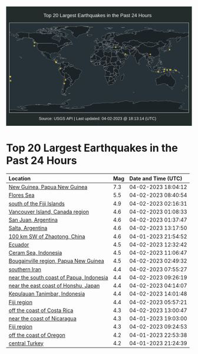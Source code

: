 ![Map](./map.png)

# Top 20 Largest Earthquakes in the Past 24 Hours

| Location | Mag | Date and Time (UTC) |
|:---|:---|:---|
| [New Guinea, Papua New Guinea](https://earthquake.usgs.gov/earthquakes/eventpage/pt23092000) | 7.3 | 04-02-2023 18:04:12 |
| [Flores Sea](https://earthquake.usgs.gov/earthquakes/eventpage/us6000k1gl) | 5.5 | 04-02-2023 08:40:54 |
| [south of the Fiji Islands](https://earthquake.usgs.gov/earthquakes/eventpage/us6000k1fb) | 4.9 | 04-02-2023 02:16:31 |
| [Vancouver Island, Canada region](https://earthquake.usgs.gov/earthquakes/eventpage/us6000k1f5) | 4.6 | 04-02-2023 01:08:33 |
| [San Juan, Argentina](https://earthquake.usgs.gov/earthquakes/eventpage/us6000k1f8) | 4.6 | 04-02-2023 01:37:47 |
| [Salta, Argentina](https://earthquake.usgs.gov/earthquakes/eventpage/us6000k1hi) | 4.6 | 04-02-2023 13:17:50 |
| [100 km SW of Zhaotong, China](https://earthquake.usgs.gov/earthquakes/eventpage/us6000k1eq) | 4.6 | 04-01-2023 21:54:52 |
| [Ecuador](https://earthquake.usgs.gov/earthquakes/eventpage/us6000k1hb) | 4.5 | 04-02-2023 12:32:42 |
| [Ceram Sea, Indonesia](https://earthquake.usgs.gov/earthquakes/eventpage/us6000k1h3) | 4.5 | 04-02-2023 11:06:47 |
| [Bougainville region, Papua New Guinea](https://earthquake.usgs.gov/earthquakes/eventpage/us6000k1fe) | 4.5 | 04-02-2023 02:49:32 |
| [southern Iran](https://earthquake.usgs.gov/earthquakes/eventpage/us6000k1gg) | 4.4 | 04-02-2023 07:55:27 |
| [near the south coast of Papua, Indonesia](https://earthquake.usgs.gov/earthquakes/eventpage/us6000k1gs) | 4.4 | 04-02-2023 09:26:19 |
| [near the east coast of Honshu, Japan](https://earthquake.usgs.gov/earthquakes/eventpage/us6000k1fx) | 4.4 | 04-02-2023 04:14:07 |
| [Kepulauan Tanimbar, Indonesia](https://earthquake.usgs.gov/earthquakes/eventpage/us6000k1hn) | 4.4 | 04-02-2023 14:01:48 |
| [Fiji region](https://earthquake.usgs.gov/earthquakes/eventpage/us6000k1g4) | 4.4 | 04-02-2023 05:57:21 |
| [off the coast of Costa Rica](https://earthquake.usgs.gov/earthquakes/eventpage/us6000k1he) | 4.3 | 04-02-2023 13:00:47 |
| [near the coast of Nicaragua](https://earthquake.usgs.gov/earthquakes/eventpage/us6000k1dy) | 4.3 | 04-01-2023 19:03:00 |
| [Fiji region](https://earthquake.usgs.gov/earthquakes/eventpage/us6000k1gv) | 4.3 | 04-02-2023 09:24:53 |
| [off the coast of Oregon](https://earthquake.usgs.gov/earthquakes/eventpage/us6000k1et) | 4.2 | 04-01-2023 22:53:38 |
| [central Turkey](https://earthquake.usgs.gov/earthquakes/eventpage/us6000k1ek) | 4.2 | 04-01-2023 21:24:39 |
